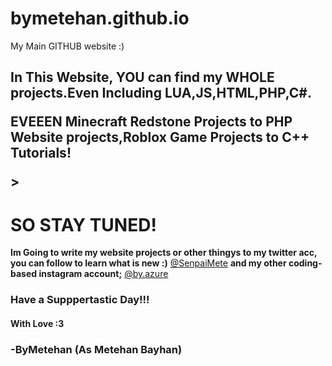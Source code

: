 # bymetehan.github.io
My Main  GITHUB website :)
<body>
	

<H2> <p>In This Website, YOU can find my WHOLE projects.Even Including LUA,JS,HTML,PHP,C#.</p><p>EVEEEN Minecraft Redstone Projects to PHP Website projects,Roblox Game Projects to C++ Tutorials!</p>> </H2>


<h1> SO STAY TUNED! </h1>
<b>Im Going to  write my website projects or other thingys to my twitter acc, you can  follow to learn what is new :)</b> <a href="https://twitter.com/SenpaiMete">@SenpaiMete</a> <b> and my other coding-based instagram account;</b> <a href="https://tinyurl.com/by-azure">@by.azure</a>

<h3> Have a Supppertastic Day!!!</h3>


<h4> With Love :3</h4>


<h3>-ByMetehan (As Metehan Bayhan)</h3>


</body>
